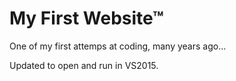# My First Website™

One of my first attemps at coding, many years ago...

Updated to open and run in VS2015.